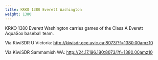 ```yaml
---
title: KRKO 1380 Everett Washington
weight: 1380
---
```

KRKO 1380 Everett Washington carries games of the Class A
Everett AquaSox baseball team.

Via KiwiSDR U Victoria: http://kiwisdr.ece.uvic.ca:8073/?f=1380.00amz10

Via KiwiSDR Sammamish WA: http://24.17.196.180:8073/?f=1380.00amz10
